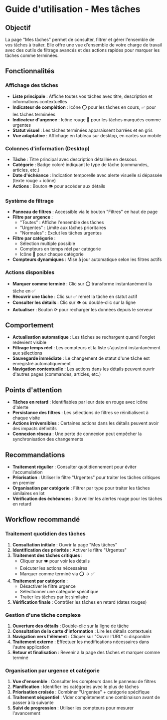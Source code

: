 # Guide d'utilisation - Mes tâches

## Objectif

La page "Mes tâches" permet de consulter, filtrer et gérer l'ensemble de vos tâches à traiter. Elle offre une vue d'ensemble de votre charge de travail avec des outils de filtrage avancés et des actions rapides pour marquer les tâches comme terminées.

## Fonctionnalités

### Affichage des tâches

- **Liste principale** : Affiche toutes vos tâches avec titre, description et informations contextuelles
- **Indicateur de complétion** : Icône ⭕ pour les tâches en cours, ✅ pour les tâches terminées
- **Indicateur d'urgence** : Icône rouge 🔴 pour les tâches marquées comme urgentes
- **Statut visuel** : Les tâches terminées apparaissent barrées et en gris
- **Vue adaptative** : Affichage en tableau sur desktop, en cartes sur mobile

### Colonnes d'information (Desktop)

- **Tâche** : Titre principal avec description détaillée en dessous
- **Catégorie** : Badge coloré indiquant le type de tâche (commandes, articles, etc.)
- **Date d'échéance** : Indication temporelle avec alerte visuelle si dépassée (texte rouge + icône)
- **Actions** : Bouton 👁️ pour accéder aux détails

### Système de filtrage

- **Panneau de filtres** : Accessible via le bouton "Filtres" en haut de page
- **Filtre par urgence** : 
  - "Toutes" : Affiche l'ensemble des tâches
  - "Urgentes" : Limite aux tâches prioritaires
  - "Normales" : Exclut les tâches urgentes
- **Filtre par catégorie** : 
  - Sélection multiple possible
  - Compteurs en temps réel par catégorie
  - Icône 📁 pour chaque catégorie
- **Compteurs dynamiques** : Mise à jour automatique selon les filtres actifs

### Actions disponibles

- **Marquer comme terminé** : Clic sur ⭕ transforme instantanément la tâche en ✅
- **Réouvrir une tâche** : Clic sur ✅ remet la tâche en statut actif
- **Consulter les détails** : Clic sur 👁️ ou double-clic sur la ligne
- **Actualiser** : Bouton ⟳ pour recharger les données depuis le serveur

## Comportement

- **Actualisation automatique** : Les tâches se rechargent quand l'onglet redevient visible
- **Filtrage temps réel** : Les compteurs et la liste s'ajustent instantanément aux sélections
- **Sauvegarde immédiate** : Le changement de statut d'une tâche est enregistré automatiquement
- **Navigation contextuelle** : Les actions dans les détails peuvent ouvrir d'autres pages (commandes, articles, etc.)

## Points d'attention

- **Tâches en retard** : Identifiables par leur date en rouge avec icône d'alerte
- **Persistance des filtres** : Les sélections de filtres se réinitialisent à chaque visite
- **Actions irréversibles** : Certaines actions dans les détails peuvent avoir des impacts définitifs
- **Connexion réseau** : Une perte de connexion peut empêcher la synchronisation des changements

## Recommandations

- **Traitement régulier** : Consulter quotidiennement pour éviter l'accumulation
- **Priorisation** : Utiliser le filtre "Urgentes" pour traiter les tâches critiques en premier
- **Organisation par catégorie** : Filtrer par type pour traiter les tâches similaires en lot
- **Vérification des échéances** : Surveiller les alertes rouge pour les tâches en retard

## Workflow recommandé

### Traitement quotidien des tâches

1. **Consultation initiale** : Ouvrir la page "Mes tâches"
2. **Identification des priorités** : Activer le filtre "Urgentes"
3. **Traitement des tâches critiques** :
   - Cliquer sur 👁️ pour voir les détails
   - Exécuter les actions nécessaires
   - Marquer comme terminé via ⭕ → ✅
4. **Traitement par catégorie** :
   - Désactiver le filtre urgence
   - Sélectionner une catégorie spécifique
   - Traiter les tâches par lot similaire
5. **Vérification finale** : Contrôler les tâches en retard (dates rouges)

### Gestion d'une tâche complexe

1. **Ouverture des détails** : Double-clic sur la ligne de tâche
2. **Consultation de la carte d'information** : Lire les détails contextuels
3. **Navigation vers l'élément** : Cliquer sur "Ouvrir l'URL" si disponible
4. **Traitement externe** : Effectuer les modifications nécessaires dans l'autre application
5. **Retour et finalisation** : Revenir à la page des tâches et marquer comme terminé

### Organisation par urgence et catégorie

1. **Vue d'ensemble** : Consulter les compteurs dans le panneau de filtres
2. **Planification** : Identifier les catégories avec le plus de tâches
3. **Priorisation croisée** : Combiner "Urgentes" + catégorie spécifique
4. **Traitement séquentiel** : Vider complètement une combinaison avant de passer à la suivante
5. **Suivi de progression** : Utiliser les compteurs pour mesurer l'avancement